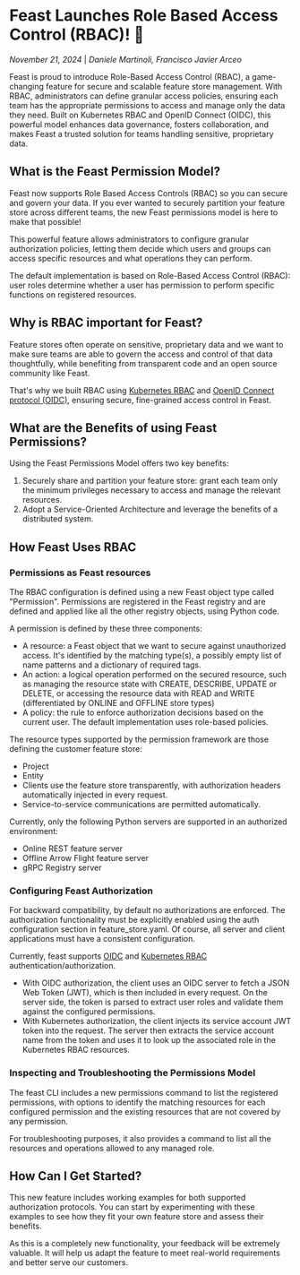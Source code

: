 # Feast Launches Role Based Access Control (RBAC)! 🚀

*November 21, 2024* | *Daniele Martinoli, Francisco Javier Arceo*

Feast is proud to introduce Role-Based Access Control (RBAC), a game-changing feature for secure and scalable feature store management. With RBAC, administrators can define granular access policies, ensuring each team has the appropriate permissions to access and manage only the data they need. Built on Kubernetes RBAC and OpenID Connect (OIDC), this powerful model enhances data governance, fosters collaboration, and makes Feast a trusted solution for teams handling sensitive, proprietary data.

## What is the Feast Permission Model?

Feast now supports Role Based Access Controls (RBAC) so you can secure and govern your data. If you ever wanted to securely partition your feature store across different teams, the new Feast permissions model is here to make that possible!

This powerful feature allows administrators to configure granular authorization policies, letting them decide which users and groups can access specific resources and what operations they can perform.

The default implementation is based on Role-Based Access Control (RBAC): user roles determine whether a user has permission to perform specific functions on registered resources.

## Why is RBAC important for Feast?

Feature stores often operate on sensitive, proprietary data and we want to make sure teams are able to govern the access and control of that data thoughtfully, while benefiting from transparent code and an open source community like Feast.

That's why we built RBAC using [Kubernetes RBAC](https://kubernetes.io/docs/reference/access-authn-authz/rbac/) and [OpenID Connect protocol (OIDC)](https://auth0.com/docs/authenticate/protocols/openid-connect), ensuring secure, fine-grained access control in Feast.

## What are the Benefits of using Feast Permissions?

Using the Feast Permissions Model offers two key benefits:

1. Securely share and partition your feature store: grant each team only the minimum privileges necessary to access and manage the relevant resources.
2. Adopt a Service-Oriented Architecture and leverage the benefits of a distributed system.

## How Feast Uses RBAC

### Permissions as Feast resources

The RBAC configuration is defined using a new Feast object type called "Permission". Permissions are registered in the Feast registry and are defined and applied like all the other registry objects, using Python code.

A permission is defined by these three components:

* A resource: a Feast object that we want to secure against unauthorized access. It's identified by the matching type(s), a possibly empty list of name patterns and a dictionary of required tags.
* An action: a logical operation performed on the secured resource, such as managing the resource state with CREATE, DESCRIBE, UPDATE or DELETE, or accessing the resource data with READ and WRITE (differentiated by ONLINE and OFFLINE store types)
* A policy: the rule to enforce authorization decisions based on the current user. The default implementation uses role-based policies.

The resource types supported by the permission framework are those defining the customer feature store:

* Project
* Entity
* Clients use the feature store transparently, with authorization headers automatically injected in every request.
* Service-to-service communications are permitted automatically.

Currently, only the following Python servers are supported in an authorized environment:
- Online REST feature server
- Offline Arrow Flight feature server
- gRPC Registry server

### Configuring Feast Authorization

For backward compatibility, by default no authorizations are enforced. The authorization functionality must be explicitly enabled using the auth configuration section in feature_store.yaml. Of course, all server and client applications must have a consistent configuration.

Currently, feast supports [OIDC](https://auth0.com/docs/authenticate/protocols/openid-connect) and [Kubernetes RBAC](https://kubernetes.io/docs/reference/access-authn-authz/rbac/) authentication/authorization.

* With OIDC authorization, the client uses an OIDC server to fetch a JSON Web Token (JWT), which is then included in every request. On the server side, the token is parsed to extract user roles and validate them against the configured permissions.
* With Kubernetes authorization, the client injects its service account JWT token into the request. The server then extracts the service account name from the token and uses it to look up the associated role in the Kubernetes RBAC resources.

### Inspecting and Troubleshooting the Permissions Model

The feast CLI includes a new permissions command to list the registered permissions, with options to identify the matching resources for each configured permission and the existing resources that are not covered by any permission.

For troubleshooting purposes, it also provides a command to list all the resources and operations allowed to any managed role.

## How Can I Get Started?

This new feature includes working examples for both supported authorization protocols. You can start by experimenting with these examples to see how they fit your own feature store and assess their benefits.

As this is a completely new functionality, your feedback will be extremely valuable. It will help us adapt the feature to meet real-world requirements and better serve our customers.

